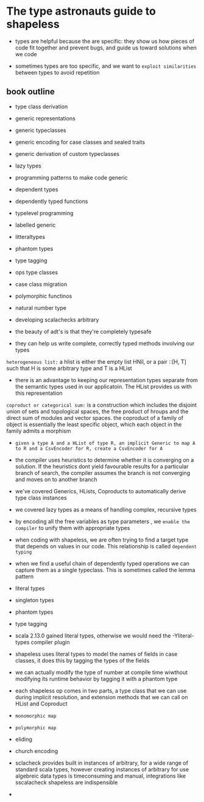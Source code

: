 # The type astronauts guide to shapeless

- types are helpful because the are specific: they show us how pieces of code fit together and prevent bugs, and guide us toward solutions when we code

- sometimes types are too specific, and we want to `exploit similarities` between types to avoid repetition

## book outline

- type class derivation
- generic representations
- generic typeclasses
- generic encoding for case classes and sealed traits
- generic derivation of custom typeclasses
- lazy types
- programming patterns to make code generic
- dependent types
- dependently typed functions
- typelevel programming
- labelled generic
- litteraltypes
- phantom types
- type tagging
- ops type classes
- case class migration
- polymorphic functinos
- natural number type
- developing scalachecks arbitrary

- the beauty of adt's is that they're completely typesafe

- they can help us write complete, correctly typed methods involving our types

`heterogeneous list:` a hlist is either the empty list HNil, or a pair ::[H, T] such that H is some arbitrary type and T is a HList

- there is an advantage to keeping our representation types separate from the semantic types used in our applicatoin. The HList provides us with this representation

`coproduct or categorical sum:` is a construction which includes the disjoint union of sets and topological spaces, the free product of hroups and the direct sum of modules and vector spaces. the coproduct of a family of object is essentially the least specific object, which each object in the family admits a morphism

- `given a type A and a HList of type R, an implicit Generic to map A to R and a CsvEncoder for R, create a CsvEncoder for A`

- the compiler uses heuristics to determine whether it is converging on a solution. If the heuristics dont yield favourable results for a particular branch of search, the compiler assumes the branch is not converging and moves on to another branch

- we've covered Generics, HLists, Coproducts to automatically derive type class instances

- we covered lazy types as a means of handling complex, recursive types

- by encoding all the free variables as type parameters , we `enable the compiler` to unify them with appropriate types

- when coding with shapeless, we are often trying to find a target type that depends on values in our code. This relationship is called `dependent typing`

- when we find a useful chain of dependently typed operations we can capture them as a single typeclass. This is sometimes called the lemma pattern

- literal types
- singleton types
- phantom types
- type tagging

- scala 2.13.0 gained literal types, otherwise we would need the -Yliteral-types compiler plugin

- shapeless uses literal types to model the names of fields in case classes, it does this by tagging the types of the fields

- we can actually modify the type of number at compile time wiwthout modifying its runtime behavior by tagging it with a phantom type

- each shapeless op comes in two parts, a type class that we can use during implicit resolution, and extension methods that we can call on HList and Coproduct

- `monomorphic map`

- `polymorphic map`

- eliding

- church encoding

- sclacheck provides built in instances of arbitrary, for a wide range of standard scala types, however creating instances of arbitrary for use algebreic data types is timeconsuming and manual, integrations like sscalacheck shapeless are indispensible

*
